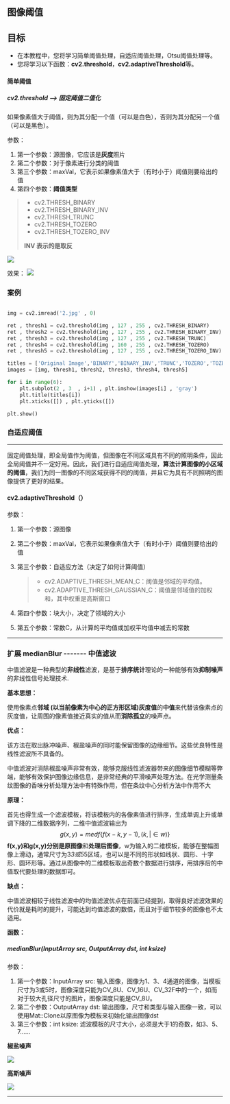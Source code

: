 ## 图像阈值

## 目标

- 在本教程中，您将学习简单阈值处理，自适应阈值处理，Otsu阈值处理等。
- 您将学习以下函数：**cv2.threshold**，**cv2.adaptiveThreshold**等。

#### 简单阈值

##### **cv2.threshold**    -->  固定阈值二值化

如果像素值大于阈值，则为其分配一个值（可以是白色），否则为其分配另一个值（可以是黑色）。

参数：

1. 第一个参数：源图像，它应该是**灰度**照片
2. 第二个参数：对于像素进行分类的阈值
3. 第三个参数：maxVal，它表示如果像素值大于（有时小于）阈值则要给出的值
4. 第四个参数：**阈值类型**

> - cv2.THRESH_BINARY
> - cv2.THRESH_BINARY_INV
> - cv2.THRESH_TRUNC
> - cv2.THRESH_TOZERO
> - cv2.THRESH_TOZERO_INV
>
> **INV 表示的是取反**

![](https://img-blog.csdn.net/20180723181854671?watermark/2/text/aHR0cHM6Ly9ibG9nLmNzZG4ubmV0L2ExOTk5MDQxMg==/font/5a6L5L2T/fontsize/400/fill/I0JBQkFCMA==/dissolve/70)

效果：
![](https://opencv-python-tutroals.readthedocs.io/en/latest/_images/threshold.jpg)



### **案例**

````python

img = cv2.imread('2.jpg' , 0)

ret , thresh1 = cv2.threshold(img , 127 , 255 , cv2.THRESH_BINARY)
ret , thresh2 = cv2.threshold(img , 127 , 255 , cv2.THRESH_BINARY_INV)
ret , thresh3 = cv2.threshold(img , 127 , 255 , cv2.THRESH_TRUNC)
ret , thresh4 = cv2.threshold(img , 160 , 255 , cv2.THRESH_TOZERO)
ret , thresh5 = cv2.threshold(img , 127 , 255 , cv2.THRESH_TOZERO_INV)

titles = ['Original Image','BINARY','BINARY_INV','TRUNC','TOZERO','TOZERO_INV']
images = [img, thresh1, thresh2, thresh3, thresh4, thresh5]

for i in range(6):
    plt.subplot(2 , 3  , i+1) , plt.imshow(images[i] , 'gray')
    plt.title(titles[i])
    plt.xticks([]) , plt.yticks([])

plt.show()
````



### 自适应阈值

----

固定阈值处理，即全局值作为阈值，但图像在不同区域具有不同的照明条件，因此全局阈值并不一定好用。因此，我们进行自适应阈值处理，**算法计算图像的小区域的阈值**，我们为同一图像的不同区域获得不同的阈值，并且它为具有不同照明的图像提供了更好的结果。

#### cv2.adaptiveThreshold（）

参数：

1. 第一个参数：源图像

2. 第二个参数：maxVal，它表示如果像素值大于（有时小于）阈值则要给出的值

3. 第三个参数：自适应方法（决定了如何计算阈值）

   >- cv2.ADAPTIVE_THRESH_MEAN_C：阈值是邻域的平均值。
   >- cv2.ADAPTIVE_THRESH_GAUSSIAN_C：阈值是邻域值的加权和，其中权重是高斯窗口

4. 第四个参数：块大小，决定了领域的大小

5. 第五个参数：常数C，从计算的平均值或加权平均值中减去的常数





---

### 扩展 medianBlur   -------  **中值滤波**

中值滤波是一种典型的**非线性**滤波，是基于**排序统计**理论的一种能够有效**抑制噪声**的非线性信号处理技术.

**基本思想：**

使用像素点**邻域 (以当前像素为中心的正方形区域)灰度值**的**中值**来代替该像素点的灰度值，让周围的像素值接近真实的值从而**消除孤立**的噪声点。

**优点：**

 该方法在取出脉冲噪声、椒盐噪声的同时能保留图像的边缘细节。这些优良特性是线性滤波所不具备的。

中值滤波对消除椒盐噪声非常有效，能够克服线性滤波器带来的图像细节模糊等弊端，能够有效保护图像边缘信息，是非常经典的平滑噪声处理方法。在光学测量条纹图像的香味分析处理方法中有特殊作用，但在条纹中心分析方法中作用不大

**原理：**

首先也得生成一个滤波模板，将该模板内的各像素值进行排序，生成单调上升或单调下降的二维数据序列，二维中值滤波输出为
$$
g(x , y) = medf\{f(x-k , y-1),(k ,|∈w) \}
$$
**f(x,y)**和**g(x,y)**分别是**原图像**和**处理后图像**，w为输入的二维模板，能够在整幅图像上滑动，通常尺寸为3*3或5*5区域，也可以是不同的形状如线状、圆形、十字形、圆环形等。通过从图像中的二维模板取出奇数个数据进行排序，用排序后的中值取代要处理的数据即可。 

**缺点：**

中值滤波相较于线性滤波中的均值滤波优点在前面已经提到，取得良好滤波效果的代价就是耗时的提升，可能达到均值滤波的数倍，而且对于细节较多的图像也不太适用。

**函数：**

##### medianBlur(InputArray src, OutputArray dst, int ksize)

参数：

1. 第一个参数：InputArray src: 输入图像，图像为1、3、4通道的图像，当模板尺寸为3或5时，图像深度只能为CV_8U、CV_16U、CV_32F中的一个，如而对于较大孔径尺寸的图片，图像深度只能是CV_8U。
2. 第二个参数：OutputArray dst: 输出图像，尺寸和类型与输入图像一致，可以使用Mat::Clone以原图像为模板来初始化输出图像dst 
3. 第三个参数：int ksize: 滤波模板的尺寸大小，必须是大于1的奇数，如3、5、7……



**椒盐噪声**

![](https://img-blog.csdn.net/20180731132636400?watermark/2/text/aHR0cHM6Ly9ibG9nLmNzZG4ubmV0L0FfWjY2NjY2Ng==/font/5a6L5L2T/fontsize/400/fill/I0JBQkFCMA==/dissolve/70)

**高斯噪声**

![](https://img-blog.csdn.net/20180731132618154?watermark/2/text/aHR0cHM6Ly9ibG9nLmNzZG4ubmV0L0FfWjY2NjY2Ng==/font/5a6L5L2T/fontsize/400/fill/I0JBQkFCMA==/dissolve/70)

---



